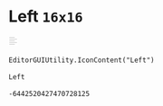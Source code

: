 # Left `16x16`
<img src="/img/Left.png" width=16 height=16>

``` CSharp
EditorGUIUtility.IconContent("Left")
```
```
Left
```
```
-6442520427470728125
```
